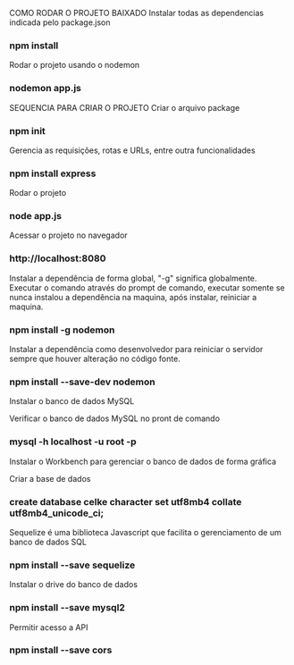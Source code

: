COMO RODAR O PROJETO BAIXADO
Instalar todas as dependencias indicada pelo package.json
### npm install

Rodar o projeto usando o nodemon 
### nodemon app.js


SEQUENCIA PARA CRIAR O PROJETO
Criar o arquivo package
### npm init

Gerencia as requisições, rotas e URLs, entre outra funcionalidades
### npm install express

Rodar o projeto 
### node app.js

Acessar o projeto no navegador
### http://localhost:8080

Instalar a dependência de forma global, "-g" significa globalmente. Executar o comando através do prompt de comando, executar somente se nunca instalou a dependência na maquina, após instalar, reiniciar a maquina.
### npm install -g nodemon

Instalar a dependência como desenvolvedor para reiniciar o servidor sempre que houver alteração no código fonte.
### npm install --save-dev nodemon

Instalar o banco de dados MySQL

Verificar o banco de dados MySQL no pront de comando
### mysql -h localhost -u root -p

Instalar o Workbench para gerenciar o banco de dados de forma gráfica

Criar a base de dados
### create database celke character set utf8mb4 collate utf8mb4_unicode_ci;

Sequelize é uma biblioteca Javascript que facilita o gerenciamento de um banco de dados SQL
### npm install --save sequelize

Instalar o drive do banco de dados
### npm install --save mysql2

Permitir acesso a API
### npm install --save cors